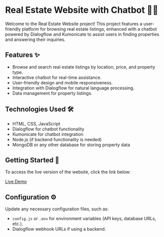 # Real Estate Website with Chatbot 🏡🤖

Welcome to the Real Estate Website project! This project features a user-friendly platform for browsing real estate listings, enhanced with a chatbot powered by Dialogflow and Kumonicate to assist users in finding properties and answering their inquiries.

## Features ✨

- Browse and search real estate listings by location, price, and property type.
- Interactive chatbot for real-time assistance.
- User-friendly design and mobile responsiveness.
- Integration with Dialogflow for natural language processing.
- Data management for property listings.

## Technologies Used 🛠️

- HTML, CSS, JavaScript
- Dialogflow for chatbot functionality
- Kumonicate for chatbot integration
- Node.js (if backend functionality is needed)
- MongoDB or any other database for storing property data

## Getting Started 🚀

To access the live version of the website, click the link below:

[Live Demo](https://real-state-chatbot.netlify.app/)

## Configuration ⚙️

Update any necessary configuration files, such as:

- `config.js` or `.env` for environment variables (API keys, database URLs, etc.).
- Dialogflow webhook URLs if using a backend.

